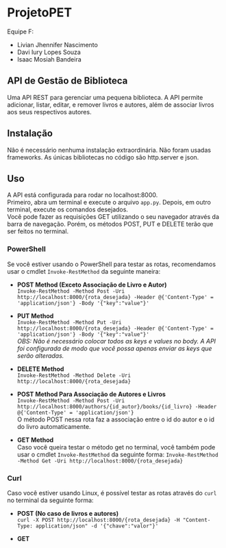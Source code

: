 # ProjetoPET
Equipe F:
  - Livian Jhennifer Nascimento
  - Davi Iury Lopes Souza
  - Isaac Mosiah Bandeira

## API de Gestão de Biblioteca
Uma API REST para gerenciar uma pequena biblioteca. A API permite
adicionar, listar, editar, e remover livros e autores, além de associar livros aos seus respectivos
autores.

## Instalação
Nâo é necessário nenhuma instalação extraordinária. Não foram usadas frameworks. As únicas bibliotecas no código são http.server e json.

## Uso
A API está configurada para rodar no localhost:8000. <br/>
Primeiro, abra um terminal e execute o arquivo `app.py`. Depois, em outro terminal, execute os comandos desejados. <br/>
Você pode fazer as requisições GET utilizando o seu navegador através da barra de navegação. Porém, os métodos POST, PUT e DELETE terão que ser feitos no terminal.

### PowerShell
Se você estiver usando o PowerShell para testar as rotas, recomendamos usar o cmdlet `Invoke-RestMethod` da seguinte maneira:
  - **POST Method (Exceto Associação de Livro e Autor)** <br/>
`Invoke-RestMethod -Method Post -Uri http://localhost:8000/{rota_desejada} -Header @{'Content-Type' = 'application/json'} -Body '{"key":"value"}'` <br/>

  - **PUT Method** <br/>
`Invoke-RestMethod -Method Put -Uri http://localhost:8000/{rota_desejada} -Header @{'Content-Type' = 'application/json'} -Body '{"key":"value"}'` <br/>
_OBS: Não é necessário colocar todos as keys e values no body. A API foi configurada de modo que você possa apenas enviar as keys que serão alteradas._ <br/>

  - **DELETE Method** <br/>
`Invoke-RestMethod -Method Delete -Uri http://localhost:8000/{rota_desejada}` <br/>

  - **POST Method Para Associação de Autores e Livros** <br/>
`Invoke-RestMethod -Method Post -Uri http://localhost:8000/authors/{id_autor}/books/{id_livro} -Header @{'Content-Type' = 'application/json'}` <br/>
O método POST nessa rota faz a associação entre o id do autor e o id do livro automaticamente. <br/>

  - **GET Method** <br/>
Caso você queira testar o método get no terminal, você também pode usar o cmdlet `Invoke-RestMethod` da seguinte forma:
`Invoke-RestMethod -Method Get -Uri http://localhost:8000/{rota_desejada}`

### Curl
Caso você estiver usando Linux, é possível testar as rotas através do `curl` no terminal da seguinte forma:
 - **POST (No caso de livros e autores)** <br/>
`curl -X POST http://localhost:8000/{rota_desejada} -H "Content-Type: application/json" -d '{"chave":"valor"}'` <br/>

 - **GET** 


  
